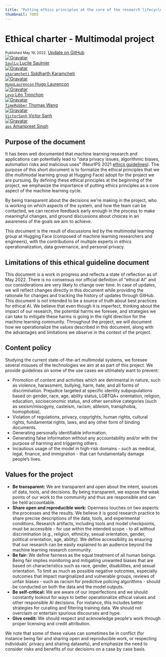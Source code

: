 ```yaml
---
title: "Putting ethics principles at the core of the research lifecycle"
thumbnail: TODO
---
```


<h1>Ethical charter - Multimodal project</h1>

<div class="blog-metadata">
    <small>Published May 19, 2022.</small>
    <a target="_blank" class="btn no-underline text-sm mb-5 font-sans" href="https://github.com/huggingface/blog/blob/main/ethical-charter-multimodal.md">
        Update on GitHub
    </a>
</div>

<div class="author-card">
    <a href="/SaulLu">
        <img class="avatar avatar-user" src="https://aeiljuispo.cloudimg.io/v7/https://s3.amazonaws.com/moonup/production/uploads/1618938489629-60741a2e69a66931a0273f0c.png?w=200&h=200&f=face" title="Gravatar">
        <div class="bfc">
            <code>SaulLu</code>
            <span class="fullname">Lucile Saulnier</span>
        </div>
    </a>
    <a href="/skaramcheti">
        <img class="avatar avatar-user" src="https://aeiljuispo.cloudimg.io/v7/https://s3.amazonaws.com/moonup/production/uploads/1634666324094-6150b090d84cf0532aa1764b.jpeg?w=200&h=200&f=face" title="Gravatar">
        <div class="bfc">
            <code>skaramcheti</code>
            <span class="fullname">Siddharth Karamcheti</span>
        </div>
    </a>
    <a href="/HugoLaurencon">
        <img class="avatar avatar-user" src="https://aeiljuispo.cloudimg.io/v7/https://s3.amazonaws.com/moonup/production/uploads/1635201569275-noauth.jpeg?w=200&h=200&f=face" title="Gravatar">
        <div class="bfc">
            <code>HugoLaurencon</code>
            <span class="fullname">Hugo Laurençon</span>
        </div>
    </a>
    <a href="/Leyo">
        <img class="avatar avatar-user" src="https://aeiljuispo.cloudimg.io/v7/https://s3.amazonaws.com/moonup/production/uploads/1652185658647-6244866a456803e9500d0f6a.jpeg?w=200&h=200&f=face" title="Gravatar">
        <div class="bfc">
            <code>Leyo</code>
            <span class="fullname">Léo Tronchon</span>
        </div>
    </a>
    <a href="/TimeRobber">
        <img class="avatar avatar-user" src="https://huggingface.co/avatars/06bb346411f4950ab6d88620ca970990.svg" title="Gravatar">
        <div class="bfc">
            <code>TimeRobber</code>
            <span class="fullname">Thomas Wang</span>
        </div>
    </a>
    <a href="/VictorSanh">
        <img class="avatar avatar-user" src="https://aeiljuispo.cloudimg.io/v7/https://s3.amazonaws.com/moonup/production/uploads/1619623771844-5ecea265968f6028e0559fa5.jpeg?w=200&h=200&f=face" title="Gravatar">
        <div class="bfc">
            <code>VictorSanh</code>
            <span class="fullname">Victor Sanh</span>
        </div>
    </a>
    <a href="/aps">
        <img class="avatar avatar-user" src="https://aeiljuispo.cloudimg.io/v7/https://s3.amazonaws.com/moonup/production/uploads/1652253065548-6230c6ecfd8b720a5648f6c4.jpeg?w=200&h=200&f=face" title="Gravatar">
        <div class="bfc">
            <code>aps</code>
            <span class="fullname">Amanpreet Singh</span>
        </div>
    </a>
</div>

## Purpose of the document

It has been well documented that machine learning research and applications can potentially lead to "data privacy issues, algorithmic biases, automation risks and malicious uses" (NeurIPS 2021 [ethics guidelines](https://nips.cc/public/EthicsGuidelines)). The purpose of this short document is to formalize the ethical principles that we (the multimodal learning group at Hugging Face) adopt for the project we are pursuing. By defining these ethical principles at the beginning of the project, we emphasize the importance of putting ethics principles as a core aspect of the machine learning cycle.

By being transparent about the decisions we're making in the project, who is working on which aspects of the system, and how the team can be contacted, we can receive feedback early enough in the process to make meaningful changes, and ground discussions about choices in an awareness of the goals we aim to achieve.

This document is the result of discussions led by the multimodal learning group at Hugging Face (composed of machine learning researchers and engineers), with the contributions of multiple experts in ethics operationalization, data governance, and personal privacy.

## Limitations of this ethical guideline document

This document is a work in progress and reflects a state of reflection as of May 2022. There is no consensus nor official definition of "ethical AI" and our considerations are very likely to change over time. In case of updates, we will reflect changes directly in this document while providing the rationale for changes and tracking the history of updates through GitHub. This document is not intended to be a source of truth about best practices for ethical AI. We believe that even though it is imperfect, thinking about the impact of our research, the potential harms we foresee, and strategies we can take to mitigate these harms is going in the right direction for the machine learning community. Throughout the project, we will document how we operationalize the values described in this document, along with the advantages and limitations we observe in the context of the project.

## Content policy

Studying the current state-of-the-art multimodal systems, we foresee several misuses of the technologies we aim at as part of this project. We provide guidelines on some of the use cases we ultimately want to prevent:

- Promotion of content and activities which are detrimental in nature, such as violence, harassment, bullying, harm, hate, and all forms of discrimination. Prejudice targeted at specific identity subpopulations based on gender, race, age, ability status, LGBTQA+ orientation, religion, education, socioeconomic status, and other sensitive categories (such as sexism/misogyny, casteism, racism, ableism, transphobia, homophobia).
- Violation of regulations, privacy, copyrights, human rights, cultural rights, fundamental rights, laws, and any other form of binding documents.
- Generating personally identifiable information.
- Generating false information without any accountability and/or with the purpose of harming and triggering others.
- Incautious usage of the model in high-risk domains - such as medical, legal, finance, and immigration - that can fundamentally damage people’s lives.

## Values for the project

- **Be transparent:** We are transparent and open about the intent, sources of data, tools, and decisions. By being transparent, we expose the weak points of our work to the community and thus are responsible and can be held accountable.
- **Share open and reproducible work:** Openness touches on two aspects: the processes and the results. We believe it is good research practice to share precise descriptions of the data, tools, and experimental conditions. Research artifacts, including tools and model checkpoints, must be accessible - for use within the intended scope - to all without discrimination (e.g., religion, ethnicity, sexual orientation, gender, political orientation, age, ability). We define accessibility as ensuring that our research can be easily explained to an audience beyond the machine learning research community.
- **Be fair:** We define fairness as the equal treatment of all human beings. Being fair implies monitoring and mitigating unwanted biases that are based on characteristics such as race, gender, disabilities, and sexual orientation. To limit as much as possible negative outcomes, especially outcomes that impact marginalized and vulnerable groups, reviews of unfair biases - such as racism for predictive policing algorithms - should be conducted on both the data and the model outputs.
- **Be self-critical:** We are aware of our imperfections and we should constantly lookout for ways to better operationalize ethical values and other responsible AI decisions. For instance, this includes better strategies for curating and filtering training data. We should not overclaim or entertain spurious discourses and hype.
- **Give credit:** We should respect and acknowledge people's work through proper licensing and credit attribution.

We note that some of these values can sometimes be in conflict (for instance being fair and sharing open and reproducible work, or respecting individuals’ privacy and sharing datasets), and emphasize the need to consider risks and benefits of our decisions on a case by case basis.
